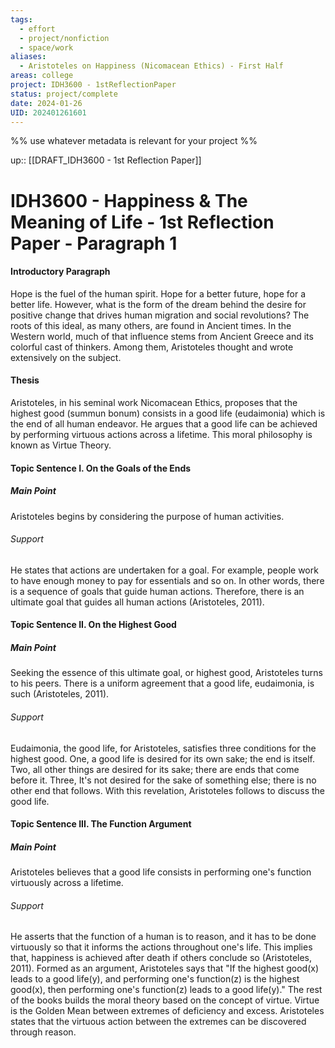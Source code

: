 ```yaml
---
tags:
  - effort
  - project/nonfiction
  - space/work
aliases:
  - Aristoteles on Happiness (Nicomacean Ethics) - First Half
areas: college
project: IDH3600 - 1stReflectionPaper
status: project/complete
date: 2024-01-26
UID: 202401261601
---
```


%%
use whatever metadata is relevant for your project
%%

up:: [[DRAFT_IDH3600 - 1st Reflection Paper]]

# IDH3600 - Happiness & The Meaning of Life - 1st Reflection Paper - Paragraph 1

#### Introductory Paragraph

Hope is the fuel of the human spirit. Hope for a better future, hope for a better life. However, what is the form of the dream behind the desire for positive change that drives human migration and social revolutions? The roots of this ideal, as many others, are found in Ancient times. In the Western world, much of that influence stems from Ancient Greece and its colorful cast of thinkers. Among them, Aristoteles thought and wrote extensively on the subject.

#### Thesis

Aristoteles, in his seminal work Nicomacean Ethics, proposes that the highest good (summun bonum) consists in a good life (eudaimonia) which is the end of all human endeavor. He argues that a good life can be achieved by performing virtuous actions across a lifetime. This moral philosophy is known as Virtue Theory.


####  Topic Sentence I. On the Goals of the Ends
##### Main Point
Aristoteles begins by considering the purpose of human activities. 

###### Support
He states that actions are undertaken for a goal. For example, people work to have enough money to pay for essentials and so on. In other words, there is a sequence of goals that guide human actions. Therefore, there is an ultimate goal that guides all human actions (Aristoteles, 2011).

#### Topic Sentence II. On the Highest Good
##### Main Point
Seeking the essence of this ultimate goal, or highest good, Aristoteles turns to his peers. There is a uniform agreement that a good life, eudaimonia, is such (Aristoteles, 2011).
###### Support
Eudaimonia, the good life, for Aristoteles, satisfies three conditions for the highest good. One, a good life is desired for its own sake; the end is itself. Two, all other things are desired for its sake; there are ends that come before it. Three, It's not desired for the sake of something else; there is no other end that follows. With this revelation, Aristoteles follows to discuss the good life.


#### Topic Sentence III. The Function Argument
##### Main Point
Aristoteles believes that a good life consists in performing one's function virtuously across a lifetime. 

###### Support
He asserts that the function of a human is to reason, and it has to be done virtuously so that it informs the actions throughout one's life. This implies that, happiness is achieved after death if others conclude so (Aristoteles, 2011). Formed as an argument, Aristoteles says that "If the highest good(x) leads to a good life(y), and performing one's function(z) is the highest good(x), then performing one's function(z) leads to a good life(y)." The rest of the books builds the moral theory based on the concept of virtue. Virtue is the Golden Mean between extremes of deficiency and excess. Aristoteles states that the virtuous action between the extremes can be discovered through reason.
